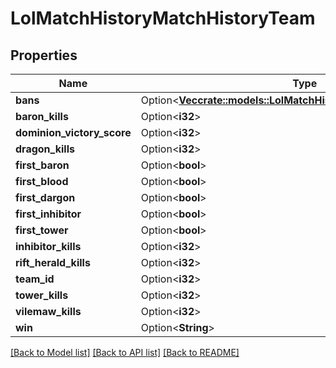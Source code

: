 # LolMatchHistoryMatchHistoryTeam

## Properties

Name | Type | Description | Notes
------------ | ------------- | ------------- | -------------
**bans** | Option<[**Vec<crate::models::LolMatchHistoryMatchHistoryTeamBan>**](LolMatchHistoryMatchHistoryTeamBan.md)> |  | [optional]
**baron_kills** | Option<**i32**> |  | [optional]
**dominion_victory_score** | Option<**i32**> |  | [optional]
**dragon_kills** | Option<**i32**> |  | [optional]
**first_baron** | Option<**bool**> |  | [optional]
**first_blood** | Option<**bool**> |  | [optional]
**first_dargon** | Option<**bool**> |  | [optional]
**first_inhibitor** | Option<**bool**> |  | [optional]
**first_tower** | Option<**bool**> |  | [optional]
**inhibitor_kills** | Option<**i32**> |  | [optional]
**rift_herald_kills** | Option<**i32**> |  | [optional]
**team_id** | Option<**i32**> |  | [optional]
**tower_kills** | Option<**i32**> |  | [optional]
**vilemaw_kills** | Option<**i32**> |  | [optional]
**win** | Option<**String**> |  | [optional]

[[Back to Model list]](../README.md#documentation-for-models) [[Back to API list]](../README.md#documentation-for-api-endpoints) [[Back to README]](../README.md)


